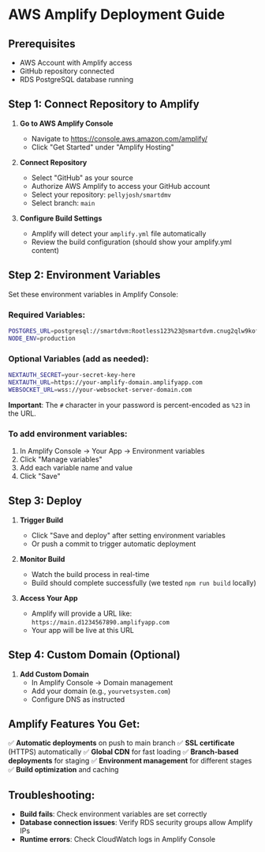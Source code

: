 # AWS Amplify Deployment Guide

## Prerequisites

- AWS Account with Amplify access
- GitHub repository connected
- RDS PostgreSQL database running

## Step 1: Connect Repository to Amplify

1. **Go to AWS Amplify Console**

   - Navigate to https://console.aws.amazon.com/amplify/
   - Click "Get Started" under "Amplify Hosting"

2. **Connect Repository**

   - Select "GitHub" as your source
   - Authorize AWS Amplify to access your GitHub account
   - Select your repository: `pellyjosh/smartdmv`
   - Select branch: `main`

3. **Configure Build Settings**
   - Amplify will detect your `amplify.yml` file automatically
   - Review the build configuration (should show your amplify.yml content)

## Step 2: Environment Variables

Set these environment variables in Amplify Console:

### Required Variables:

```bash
POSTGRES_URL=postgresql://smartdvm:Rootless123%23@smartdvm.cnug2qlw9kof.eu-north-1.rds.amazonaws.com:5432/smartdvm?sslmode=require
NODE_ENV=production
```

### Optional Variables (add as needed):

```bash
NEXTAUTH_SECRET=your-secret-key-here
NEXTAUTH_URL=https://your-amplify-domain.amplifyapp.com
WEBSOCKET_URL=wss://your-websocket-server-domain.com
```

**Important**: The `#` character in your password is percent-encoded as `%23` in the URL.

### To add environment variables:

1. In Amplify Console → Your App → Environment variables
2. Click "Manage variables"
3. Add each variable name and value
4. Click "Save"

## Step 3: Deploy

1. **Trigger Build**

   - Click "Save and deploy" after setting environment variables
   - Or push a commit to trigger automatic deployment

2. **Monitor Build**

   - Watch the build process in real-time
   - Build should complete successfully (we tested `npm run build` locally)

3. **Access Your App**
   - Amplify will provide a URL like: `https://main.d1234567890.amplifyapp.com`
   - Your app will be live at this URL

## Step 4: Custom Domain (Optional)

1. **Add Custom Domain**
   - In Amplify Console → Domain management
   - Add your domain (e.g., `yourvetsystem.com`)
   - Configure DNS as instructed

## Amplify Features You Get:

✅ **Automatic deployments** on push to main branch
✅ **SSL certificate** (HTTPS) automatically
✅ **Global CDN** for fast loading
✅ **Branch-based deployments** for staging
✅ **Environment management** for different stages
✅ **Build optimization** and caching

## Troubleshooting:

- **Build fails**: Check environment variables are set correctly
- **Database connection issues**: Verify RDS security groups allow Amplify IPs
- **Runtime errors**: Check CloudWatch logs in Amplify Console

